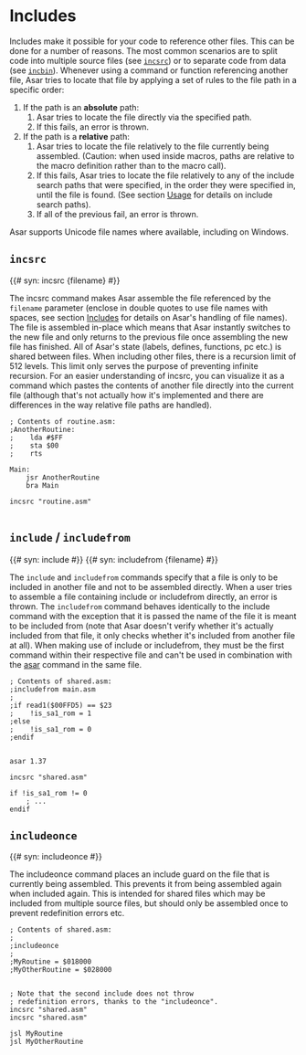 # Includes

Includes make it possible for your code to reference other files. This can be done for a number of reasons. The most common scenarios are to split code into multiple source files (see [`incsrc`](#incsrc)) or to separate code from data (see [`incbin`](./binary.md#incbin)). Whenever using a command or function referencing another file, Asar tries to locate that file by applying a set of rules to the file path in a specific order:

1.  If the path is an **absolute** path:
    1.  Asar tries to locate the file directly via the specified path.
    2.  If this fails, an error is thrown.
2.  If the path is a **relative** path:
    1.  Asar tries to locate the file relatively to the file currently being assembled. (Caution: when used inside macros, paths are relative to the macro definition rather than to the macro call).
    2.  If this fails, Asar tries to locate the file relatively to any of the include search paths that were specified, in the order they were specified in, until the file is found. (See section [Usage](./usage.md) for details on include search paths).
    3.  If all of the previous fail, an error is thrown.

Asar supports Unicode file names where available, including on Windows.

## `incsrc`

{{# syn: incsrc {filename} #}}

The incsrc command makes Asar assemble the file referenced by the `filename` parameter (enclose in double quotes to use file names with spaces, see section [Includes](#includes) for details on Asar's handling of file names). The file is assembled in-place which means that Asar instantly switches to the new file and only returns to the previous file once assembling the new file has finished. All of Asar's state (labels, defines, functions, pc etc.) is shared between files. When including other files, there is a recursion limit of 512 levels. This limit only serves the purpose of preventing infinite recursion. For an easier understanding of incsrc, you can visualize it as a command which pastes the contents of another file directly into the current file (although that's not actually how it's implemented and there are differences in the way relative file paths are handled).

```asar
; Contents of routine.asm:
;AnotherRoutine:
;    lda #$FF
;    sta $00
;    rts

Main:
    jsr AnotherRoutine
    bra Main

incsrc "routine.asm"
        
```

## `include` / `includefrom`

{{# syn: include #}}
{{# syn: includefrom {filename} #}}

The `include` and `includefrom` commands specify that a file is only to be included in another file and not to be assembled directly. When a user tries to assemble a file containing include or includefrom directly, an error is thrown. The `includefrom` command behaves identically to the include command with the exception that it is passed the name of the file it is meant to be included from (note that Asar doesn't verify whether it's actually included from that file, it only checks whether it's included from another file at all). When making use of include or includefrom, they must be the first command within their respective file and can't be used in combination with the [asar](./compat.md#asar) command in the same file.

```asar
; Contents of shared.asm:
;includefrom main.asm
;
;if read1($00FFD5) == $23
;    !is_sa1_rom = 1
;else
;    !is_sa1_rom = 0
;endif


asar 1.37

incsrc "shared.asm"

if !is_sa1_rom != 0
    ; ...
endif
```

## `includeonce`

{{# syn: includeonce #}}

The includeonce command places an include guard on the file that is currently being assembled. This prevents it from being assembled again when included again. This is intended for shared files which may be included from multiple source files, but should only be assembled once to prevent redefinition errors etc.

```asar
; Contents of shared.asm:
;
;includeonce
;
;MyRoutine = $018000
;MyOtherRoutine = $028000


; Note that the second include does not throw
; redefinition errors, thanks to the "includeonce".
incsrc "shared.asm"
incsrc "shared.asm"

jsl MyRoutine
jsl MyOtherRoutine
```
